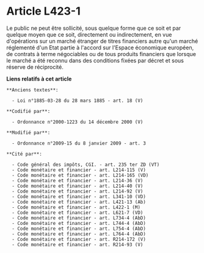 # Article L423-1

Le public ne peut être sollicité, sous quelque forme que ce soit et par quelque moyen que ce soit, directement ou
indirectement, en vue d'opérations sur un marché étranger de titres financiers autre qu'un marché réglementé d'un Etat partie
à l'accord sur l'Espace économique européen, de contrats à terme négociables ou de tous produits financiers que lorsque le
marché a été reconnu dans des conditions fixées par décret et sous réserve de réciprocité.

**Liens relatifs à cet article**

	**Anciens textes**:

	  - Loi n°1885-03-28 du 28 mars 1885 - art. 18 (V)

	**Codifié par**:

	  - Ordonnance n°2000-1223 du 14 décembre 2000 (V)

	**Modifié par**:

	  - Ordonnance n°2009-15 du 8 janvier 2009 - art. 3

	**Cité par**:

	  - Code général des impôts, CGI. - art. 235 ter ZD (VT)
	  - Code monétaire et financier - art. L214-115 (V)
	  - Code monétaire et financier - art. L214-165 (VD)
	  - Code monétaire et financier - art. L214-36 (V)
	  - Code monétaire et financier - art. L214-40 (V)
	  - Code monétaire et financier - art. L214-92 (V)
	  - Code monétaire et financier - art. L341-10 (VD)
	  - Code monétaire et financier - art. L421-13 (Ab)
	  - Code monétaire et financier - art. L422-1 (M)
	  - Code monétaire et financier - art. L621-7 (VD)
	  - Code monétaire et financier - art. L734-4 (AbD)
	  - Code monétaire et financier - art. L744-4 (AbD)
	  - Code monétaire et financier - art. L754-4 (AbD)
	  - Code monétaire et financier - art. L764-4 (AbD)
	  - Code monétaire et financier - art. R214-172 (V)
	  - Code monétaire et financier - art. R214-93 (V)
